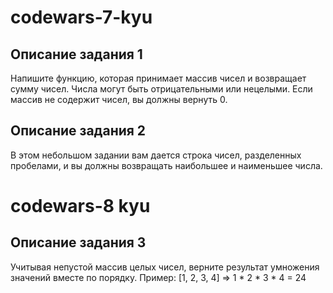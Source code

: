 # codewars-7-kyu

## Описание задания 1

Напишите функцию, которая принимает массив чисел и возвращает сумму чисел. Числа могут быть отрицательными или нецелыми. Если массив не содержит чисел, вы должны вернуть 0.

## Описание задания 2

В этом небольшом задании вам дается строка чисел, разделенных пробелами, и вы должны возвращать наибольшее и наименьшее числа.

# codewars-8 kyu

## Описание задания 3

Учитывая непустой массив целых чисел, верните результат умножения значений вместе по порядку. Пример:
[1, 2, 3, 4] => 1 * 2 * 3 * 4 = 24
